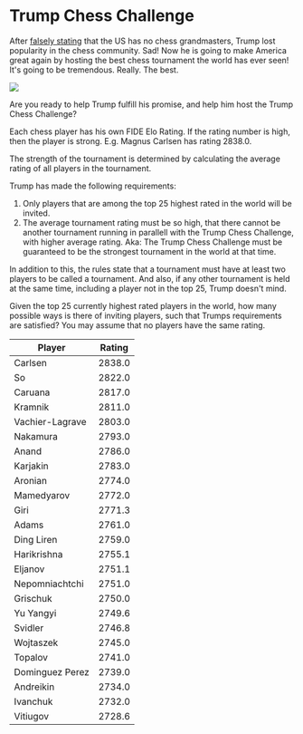 # Trump Chess Challenge

After [falsely stating](http://www.politifact.com/truth-o-meter/statements/2016/oct/14/donald-trump/donald-trump-wrongly-maligns-us-chess-prowess/) that the US has no chess grandmasters, Trump lost popularity in the chess community. Sad! Now he is going to make America great again by hosting the best chess tournament the world has ever seen! It's going to be tremendous. Really. The best.

![](http://images.dailykos.com/images/268584/story_image/Screen_Shot_2016-06-28_at_9.32.26_PM.png?1467224947)

Are you ready to help Trump fulfill his promise, and help him host the Trump Chess Challenge?

Each chess player has his own FIDE Elo Rating. If the rating number is high, then the player is strong. 
E.g. Magnus Carlsen has rating 2838.0.

The strength of the tournament is determined by calculating the average rating of all players in the tournament.

Trump has made the following requirements:

1. Only players that are among the top 25 highest rated in the world will be invited. 
2. The average tournament rating must be so high, that there cannot be another tournament running in parallell with the Trump Chess Challenge, with higher average rating. Aka: The Trump Chess Challenge must be guaranteed to be the strongest tournament in the world at that time.

In addition to this, the rules state that a tournament must have at least two players to be called a tournament.
And also, if any other tournament is held at the same time, including a player not in the top 25, Trump doesn't mind.

Given the top 25 currently highest rated players in the world, how many possible ways is there of inviting players, such that Trumps requirements are satisfied?
You may assume that no players have the same rating.

| Player         | Rating |
| --------------- |:--------:|
| Carlsen         |   2838.0 |
| So              |   2822.0 |
| Caruana         |   2817.0 |
| Kramnik         |   2811.0 |
| Vachier-Lagrave |   2803.0 |
| Nakamura        |   2793.0 |
| Anand           |   2786.0 |
| Karjakin        |   2783.0 |
| Aronian         |   2774.0 |
| Mamedyarov      |   2772.0 |
| Giri            |   2771.3 |
| Adams           |   2761.0 |
| Ding Liren      |   2759.0 |
| Harikrishna     |   2755.1 |
| Eljanov         |   2751.1 |
| Nepomniachtchi  |   2751.0 |
| Grischuk        |   2750.0 |
| Yu Yangyi       |   2749.6 |
| Svidler         |   2746.8 |
| Wojtaszek       |   2745.0 |
| Topalov         |   2741.0 |
| Dominguez Perez |   2739.0 |
| Andreikin       |   2734.0 |
| Ivanchuk        |   2732.0 |
| Vitiugov        |   2728.6 |
